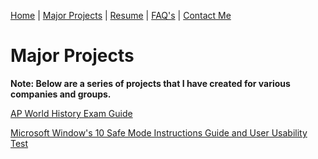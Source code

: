 [Home](home-page.md) | [Major Projects](Major_Projects.md) | [Resume](resume.md) | [FAQ's](FAQ.md) | [Contact Me](Contact_Me.md)


# **Major Projects** 

**Note: Below are a series of projects that I have created for various companies and groups.** 

[AP World History Exam Guide](AP_World_History_Study_Guide.md) 

[Microsoft Window's 10 Safe Mode Instructions Guide and User Usability Test](Quick_Start_Guide.md)

